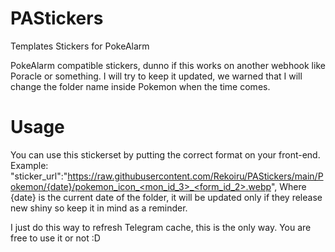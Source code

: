 # PAStickers
Templates Stickers for PokeAlarm

PokeAlarm compatible stickers, dunno if this works on another webhook like Poracle or something.
I will try to keep it updated, we warned that I will change the folder name inside Pokemon when the time comes.

# Usage
You can use this stickerset by putting the correct format on your front-end.
Example: "sticker_url":"https://raw.githubusercontent.com/Rekoiru/PAStickers/main/Pokemon/{date}/pokemon_icon_<mon_id_3>_<form_id_2>.webp",
Where {date} is the current date of the folder, it will be updated only if they release new shiny so keep it in mind as a reminder.

I just do this way to refresh Telegram cache, this is the only way. You are free to use it or not :D